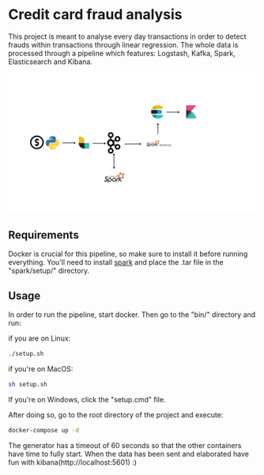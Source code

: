 # Credit card fraud analysis

This project is meant to analyse every day transactions in order to detect frauds within transactions through linear regression. The whole data is processed through a pipeline which features: Logstash, Kafka, 
Spark, Elasticsearch and Kibana.

![Pipeline](pics/pipeline.png)

## Requirements

Docker is crucial for this pipeline, so make sure to install it before running everything. You'll need to install [spark](https://archive.apache.org/dist/spark/spark-3.1.1/pyspark-3.1.1.tar.gz) and place the .tar file in the "spark/setup/" directory.

## Usage

In order to run the pipeline, start docker. Then go to the "bin/" directory and run:

if you are on Linux:

```bash
./setup.sh
```

if you're on MacOS:

```bash
sh setup.sh
```
If you're on Windows, click the "setup.cmd" file.

After doing so, go to the root directory of the project and execute:

```bash
docker-compose up -d
```

The generator has a timeout of 60 seconds so that the other containers have time to fully start. When the data has been sent and elaborated have fun with kibana(http://localhost:5601) :)

